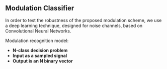 ## Modulation Classifier

In order to test the robustness of the proposed modulation scheme, we use a deep learning technique, designed for noise channels, based on Convolutional Neural Networks.

Modulation recognition model:

* **N-class decision problem**
* **Input as a sampled signal**
* **Output is an N binary vector**
